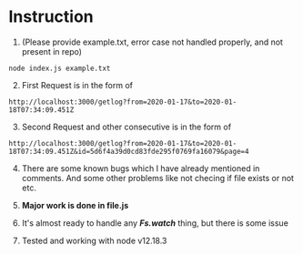 # Instruction
1. (Please provide example.txt, error case not handled properly, and not present in repo)
```
node index.js example.txt
```
2. First Request is in the form of

```
http://localhost:3000/getlog?from=2020-01-17&to=2020-01-18T07:34:09.451Z
``` 

3. Second Request and other consecutive is in the form of 

```
http://localhost:3000/getlog?from=2020-01-17&to=2020-01-18T07:34:09.451Z&id=5d6f4a39d0cd83fde295f0769fa16079&page=4
```

4. There are some known bugs which I have already mentioned in comments. And some other problems like not checing if file exists or not etc.

5. **Major work is done in file.js**

6. It's almost ready to handle any ***Fs.watch*** thing, but there is some issue

7. Tested and working with node v12.18.3